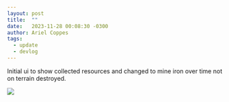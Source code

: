 ```yaml
---
layout: post
title:  ""
date:   2023-11-28 00:08:30 -0300
author: Ariel Coppes
tags:
  - update
  - devlog
---
```


Initial ui to show collected resources and changed to mine iron over time not on terrain destroyed.

<div class="post-image">
<img src="/assets/shipminer-mineralcount-01.gif" />
</div>
